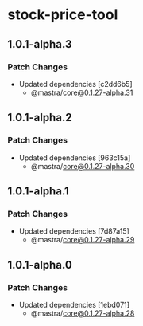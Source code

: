 # stock-price-tool

## 1.0.1-alpha.3

### Patch Changes

- Updated dependencies [c2dd6b5]
  - @mastra/core@0.1.27-alpha.31

## 1.0.1-alpha.2

### Patch Changes

- Updated dependencies [963c15a]
  - @mastra/core@0.1.27-alpha.30

## 1.0.1-alpha.1

### Patch Changes

- Updated dependencies [7d87a15]
  - @mastra/core@0.1.27-alpha.29

## 1.0.1-alpha.0

### Patch Changes

- Updated dependencies [1ebd071]
  - @mastra/core@0.1.27-alpha.28
